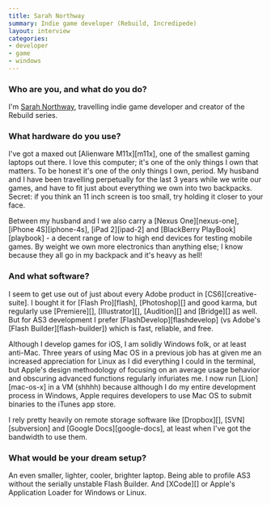 ```yaml
---
title: Sarah Northway
summary: Indie game developer (Rebuild, Incredipede)
layout: interview
categories:
- developer
- game
- windows
---
```


### Who are you, and what do you do?

I'm [Sarah Northway](http://northwaygames.com/ "Sarah and Colin's indie game company."), travelling indie game developer and creator of the Rebuild series.

### What hardware do you use?

I've got a maxed out [Alienware M11x][m11x], one of the smallest gaming laptops out there. I love this computer; it's one of the only things I own that matters. To be honest it's one of the only things I own, period. My husband and I have been travelling perpetually for the last 3 years while we write our games, and have to fit just about everything we own into two backpacks. Secret: if you think an 11 inch screen is too small, try holding it closer to your face.

Between my husband and I we also carry a [Nexus One][nexus-one], [iPhone 4S][iphone-4s], [iPad 2][ipad-2] and [BlackBerry PlayBook][playbook] - a decent range of low to high end devices for testing mobile games. By weight we own more electronics than anything else; I know because they all go in my backpack and it's heavy as hell!

### And what software?

I seem to get use out of just about every Adobe product in [CS6][creative-suite]. I bought it for [Flash Pro][flash], [Photoshop][] and good karma, but regularly use [Premiere][], [Illustrator][], [Audition][] and [Bridge][] as well. But for AS3 development I prefer [FlashDevelop][flashdevelop] (vs Adobe's [Flash Builder][flash-builder]) which is fast, reliable, and free.

Although I develop games for iOS, I am solidly Windows folk, or at least anti-Mac. Three years of using Mac OS in a previous job has at given me an increased appreciation for Linux as I did everything I could in the terminal, but Apple's design methodology of focusing on an average usage behavior and obscuring advanced functions regularly infuriates me. I now run [Lion][mac-os-x] in a VM (shhhh) because although I do my entire development process in Windows, Apple requires developers to use Mac OS to submit binaries to the iTunes app store.

I rely pretty heavily on remote storage software like [Dropbox][], [SVN][subversion] and [Google Docs][google-docs], at least when I've got the bandwidth to use them.

### What would be your dream setup?

An even smaller, lighter, cooler, brighter laptop. Being able to profile AS3 without the serially unstable Flash Builder. And [XCode][] or Apple's Application Loader for Windows or Linux.